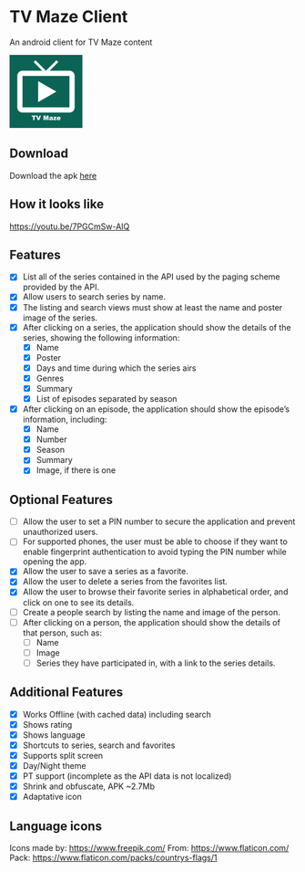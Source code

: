 # TV Maze Client

An android client for TV Maze content

<img src="assets/ic_launcher-playstore.png" width="128" />

## Download

Download the apk <a href="assets/v1.apk">here</a>

## How it looks like

https://youtu.be/7PGCmSw-AIQ

## Features

- [X] List all of the series contained in the API used by the paging scheme provided by the API.
- [X] Allow users to search series by name.
- [X] The listing and search views must show at least the name and poster image of the series.
- [X] After clicking on a series, the application should show the details of the series, showing the following information:
    - [X] Name
    - [X] Poster
    - [X] Days and time during which the series airs
    - [X] Genres
    - [X] Summary
    - [X] List of episodes separated by season
- [X] After clicking on an episode, the application should show the episode’s information, including:
    - [X] Name
    - [X] Number
    - [X] Season
    - [X] Summary
    - [X] Image, if there is one

## Optional Features

- [ ] Allow the user to set a PIN number to secure the application and prevent unauthorized users.
- [ ] For supported phones, the user must be able to choose if they want to enable fingerprint authentication to avoid typing the PIN number while opening the app.
- [X] Allow the user to save a series as a favorite.
- [X] Allow the user to delete a series from the favorites list.
- [X] Allow the user to browse their favorite series in alphabetical order, and click on one to see its details.
- [ ] Create a people search by listing the name and image of the person.
- [ ] After clicking on a person, the application should show the details of that person, such as:
    - [ ] Name
    - [ ] Image
    - [ ] Series they have participated in, with a link to the series details.

## Additional Features

- [X] Works Offline (with cached data) including search
- [X] Shows rating
- [X] Shows language
- [X] Shortcuts to series, search and favorites
- [X] Supports split screen
- [X] Day/Night theme
- [X] PT support (incomplete as the API data is not localized)
- [X] Shrink and obfuscate, APK ~2.7Mb
- [X] Adaptative icon

## Language icons

Icons made by: https://www.freepik.com/
From: https://www.flaticon.com/
Pack: https://www.flaticon.com/packs/countrys-flags/1
